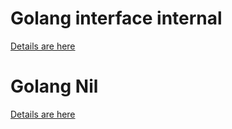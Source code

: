 
# Golang interface internal

[Details are here](interface.md)

# Golang Nil
[Details are here](nil.md)
